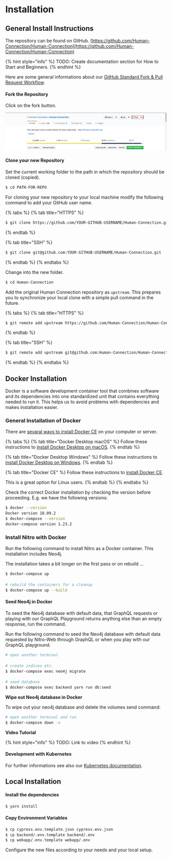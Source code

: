 # Installation

## General Install Instructions

The repository can be found on GitHub. [https://github.com/Human-Connection/Human-Connection](https://github.com/Human-Connection/Human-Connection)

{% hint style="info" %}
TODO: Create documentation section for How to Start and Beginners.
{% endhint %}

Here are some general informations about our [GitHub Standard Fork & Pull Request Workflow](https://gist.github.com/Chaser324/ce0505fbed06b947d962).

#### Fork the Repository

Click on the fork button.

![Fork screenshot](.gitbook/assets/screenshot-forking-nitro.png)

#### Clone your new Repository

Set the current working folder to the path in which the repository should be cloned \(copied\).

```bash
$ cd PATH-FOR-REPO
```

For cloning your new repository to your local machine modify the following command to add your GitHub user name.

{% tabs %}
{% tab title="HTTPS" %}
```bash
$ git clone https://github.com/YOUR-GITHUB-USERNAME/Human-Connection.git
```
{% endtab %}

{% tab title="SSH" %}
```bash
$ git clone git@github.com:YOUR-GITHUB-USERNAME/Human-Connection.git
```
{% endtab %}
{% endtabs %}

Change into the new folder.

```bash
$ cd Human-Connection
```

Add the original Human Connection repository as `upstream`. This prepares you to synchronize your local clone with a simple pull command in the future.

{% tabs %}
{% tab title="HTTPS" %}
```bash
$ git remote add upstream https://github.com/Human-Connection/Human-Connection.git
```
{% endtab %}

{% tab title="SSH" %}
```bash
$ git remote add upstream git@github.com:Human-Connection/Human-Connection.git
```
{% endtab %}
{% endtabs %}

## Docker Installation

Docker is a software development container tool that combines software and its dependencies into one standardized unit that contains everything needed to run it. This helps us to avoid problems with dependencies and makes installation easier.

### General Installation of Docker

There are [sevaral ways to install Docker CE](https://docs.docker.com/install/) on your computer or server.

{% tabs %}
{% tab title="Docker Desktop macOS" %}
Follow these instructions to [install Docker Desktop on macOS](https://docs.docker.com/docker-for-mac/install/).
{% endtab %}

{% tab title="Docker Desktop Windows" %}
Follow these instructions to [install Docker Desktop on Windows](https://docs.docker.com/docker-for-windows/install/).
{% endtab %}

{% tab title="Docker CE" %}
Follow these instructions to [install Docker CE](https://docs.docker.com/install/).

This is a great option for Linux users.
{% endtab %}
{% endtabs %}

Check the correct Docker installation by checking the version before proceeding. E.g. we have the following versions:

```bash
$ docker --version
Docker version 18.09.2
$ docker-compose --version
docker-compose version 1.23.2
```

### Install Nitro with Docker

Run the following command to install Nitro as a Docker container. This installation includes Neo4j.

The installation takes a bit longer on the first pass or on rebuild ...

```bash
$ docker-compose up

# rebuild the containers for a cleanup
$ docker-compose up --build
```

#### Seed Neo4j in Docker

To seed the Neo4j database with default data, that GraphQL requests or playing with our GraphQL Playground returns anything else than an empty response, run the command.

Run the following command to seed the Neo4j database with default data requested by Nitro-Web through GraphQL or when you play with our GraphQL playground.

```bash
# open another terminal

# create indices etc.
$ docker-compose exec neo4j migrate

# seed database
$ docker-compose exec backend yarn run db:seed
```

**Wipe out Neo4j database in Docker**

To wipe out your neo4j database and delete the volumes send command:

```bash
# open another terminal and run
$ docker-compose down -v
```

**Video Tutorial**

{% hint style="info" %}
TODO: Link to video
{% endhint %}

#### Development with Kubernetes

For further informations see also our [Kubernetes documentation](https://github.com/Human-Connection/Human-Connection/tree/9bede1913b829a5c2916fc206c1fe4c83c49a4bc/kubernetes.md).

## Local Installation

#### Install the dependencies

```bash
$ yarn install
```

#### Copy Environment Variables

```bash
$ cp cypress.env.template.json cypress.env.json
$ cp backend/.env.template backend/.env
$ cp webapp/.env.template webapp/.env
```

Configure the new files according to your needs and your local setup.

